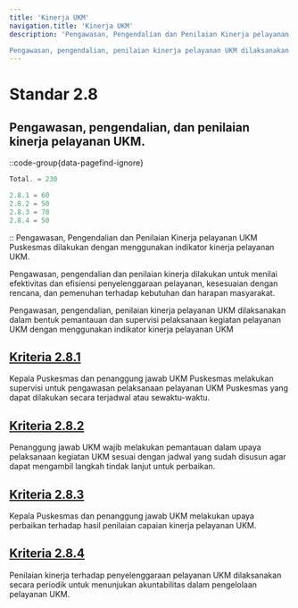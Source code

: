 ```yaml
---
title: 'Kinerja UKM'
navigation.title: 'Kinerja UKM'
description: 'Pengawasan, Pengendalian dan Penilaian Kinerja pelayanan UKM Puskesmas dilakukan dengan menggunakan indikator kinerja pelayanan UKM. Pengawasan, pengendalian dan penilaian kinerja dilakukan untuk menilai efektivitas dan efisiensi penyelenggaraan pelayanan, kesesuaian dengan rencana, dan pemenuhan terhadap kebutuhan dan harapan masyarakat. 

Pengawasan, pengendalian, penilaian kinerja pelayanan UKM dilaksanakan dalam bentuk pemantauan dan supervisi pelaksanaan kegiatan pelayanan UKM dengan menggunakan indikator kinerja pelayanan UKM '
---
```



# Standar 2.8 
## Pengawasan, pengendalian, dan penilaian kinerja pelayanan UKM. 
::code-group{data-pagefind-ignore}
```js [Nilai]
Total. = 230
```
```js [Kriteria]
2.8.1 = 60
2.8.2 = 50
2.8.3 = 70
2.8.4 = 50
```
::
Pengawasan, Pengendalian dan Penilaian Kinerja pelayanan UKM Puskesmas dilakukan dengan menggunakan indikator kinerja pelayanan UKM. 


Pengawasan, pengendalian dan penilaian kinerja dilakukan untuk menilai efektivitas dan efisiensi penyelenggaraan pelayanan, kesesuaian dengan rencana, dan pemenuhan terhadap kebutuhan dan harapan masyarakat. 

Pengawasan, pengendalian, penilaian kinerja pelayanan UKM dilaksanakan dalam bentuk pemantauan dan supervisi pelaksanaan kegiatan pelayanan UKM dengan menggunakan indikator kinerja pelayanan UKM 

## [Kriteria 2.8.1](/docs/akred/pkm/2/8/1) 
Kepala Puskesmas dan penanggung jawab UKM Puskesmas melakukan supervisi untuk pengawasan pelaksanaan pelayanan UKM Puskesmas yang dapat dilakukan secara terjadwal atau sewaktu-waktu. 

## [Kriteria 2.8.2](/docs/akred/pkm/2/8/2) 
Penanggung jawab UKM wajib melakukan pemantauan dalam upaya pelaksanaan kegiatan UKM sesuai dengan jadwal yang sudah disusun agar dapat mengambil langkah tindak lanjut untuk perbaikan. 

## [Kriteria 2.8.3](/docs/akred/pkm/2/8/3) 
Kepala Puskesmas dan penanggung jawab UKM melakukan upaya perbaikan terhadap hasil penilaian capaian kinerja pelayanan UKM. 

## [Kriteria 2.8.4](/docs/akred/pkm/2/8/4) 
Penilaian kinerja terhadap penyelenggaraan pelayanan UKM dilaksanakan secara periodik untuk menunjukan akuntabilitas dalam pengelolaan pelayanan UKM. 
